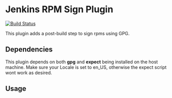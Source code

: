 # Jenkins RPM Sign Plugin

[![Build Status](https://ci.jenkins.io/buildStatus/icon?job=Plugins/rpmsign-plugin/master)](https://ci.jenkins.io/job/Plugins/job/rpmsign-plugin/job/master/)

This plugin adds a post-build step to sign rpms using GPG.

## Dependencies

This plugin depends on both **gpg** and **expect** being installed on the host machine.
Make sure your Locale is set to en_US, otherwise the expect script wont work as desired.

## Usage

